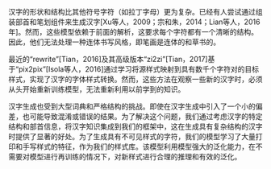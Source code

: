 

汉字的形状和结构比其他符号字符（如拉丁字母）更为复杂。已经有人尝试通过组装部首和笔划组件来生成汉字[Xu等人，2009；宗和朱，2014；Lian等人，2016年]。然而，这些模型依赖于前面的解析，这要求每个字符都有一个清晰的结构。因此，他们无法处理一种连体书写风格，即笔画是连体的和草书的。

最近的“rewrite”[Tian，2016]及其高级版本“zi2zi”[Tian，2017]基于“pix2pix”[Isola等人，2016]通过学习将源样式映射到具有数千个字符对的目标样式，实现了汉字的字体样式转换。然而，这些方法在观察一些新的汉字时，必须从头开始重新训练模型，无法重新利用以前学到的知识。





汉字生成也受到大型词典和严格结构的挑战。即使在汉字生成中引入了一个小的偏差，也可能导致混淆或错误的结果。为了解决这个问题，我们通过考虑汉字的特定结构和部首信息，将汉字知识集成到我们的框架中，这在生成具有复杂结构的汉字时提供了显著的好处。为了生成具有不可见样式的字符，我们的模型学习了大量打印和手写样式的特征，作为我们的样式库。该模型利用模型强大的泛化能力，在不需要对模型进行再训练的情况下，对新样式进行合理的推理和有效的泛化。